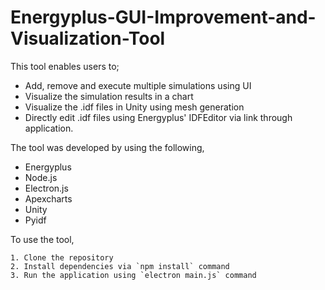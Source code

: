 # Energyplus-GUI-Improvement-and-Visualization-Tool

This tool enables users to;
  - Add, remove and execute multiple simulations using UI
  - Visualize the simulation results in a chart
  - Visualize the .idf files in Unity using mesh generation
  - Directly edit .idf files using Energyplus' IDFEditor via link through application.
  
The tool was developed by using the following,
  - Energyplus
  - Node.js
  - Electron.js
  - Apexcharts
  - Unity
  - Pyidf 
  	

  To use the tool,
  
    1. Clone the repository
    2. Install dependencies via `npm install` command
    3. Run the application using `electron main.js` command
